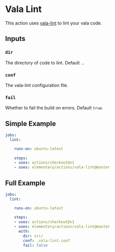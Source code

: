 # Vala Lint

This action uses [vala-lint](https://github.com/vala-lang/vala-lint) to lint your vala code.

## Inputs

### `dir`

The directory of code to lint. Default `.`.

### `conf`

The vala-lint configuration file.

### `fail`

Whether to fail the build on errors. Default `true`.

## Simple Example

```yaml
jobs:
  lint:

    runs-on: ubuntu-latest
    
    steps:
    - uses: actions/checkout@v1
    - uses: elementary/actions/vala-lint@master
```

## Full Example

```yaml
jobs:
  lint:

    runs-on: ubuntu-latest
    
    steps:
    - uses: actions/checkout@v1
    - uses: elementary/actions/vala-lint@master
      with:
        dir: src/
        conf: .vala-lint.conf
        fail: false
```
